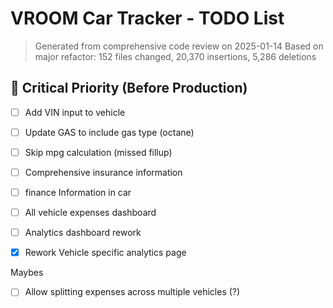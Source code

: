 # VROOM Car Tracker - TODO List

> Generated from comprehensive code review on 2025-01-14
> Based on major refactor: 152 files changed, 20,370 insertions, 5,286 deletions

## 🚨 Critical Priority (Before Production)

- [ ] Add VIN input to vehicle
- [ ] Update GAS to include gas type (octane)
- [ ] Skip mpg calculation (missed fillup) 
- [ ] Comprehensive insurance information
- [ ] finance Information in car
- [ ] All vehicle expenses dashboard
- [ ] Analytics dashboard rework
- [x] Rework Vehicle specific analytics page


Maybes
- [ ] Allow splitting expenses across multiple vehicles (?)
